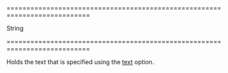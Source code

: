 ===========================================================================
<!--type-->String<!--/type-->
===========================================================================

<!--shortDescription-->
Holds the text that is specified using the [text](/Documentation/ApiReference/UI_Widgets/dxButton/Configuration/#text) option.
<!--/shortDescription-->

<!--fullDescription-->

<!--/fullDescription-->